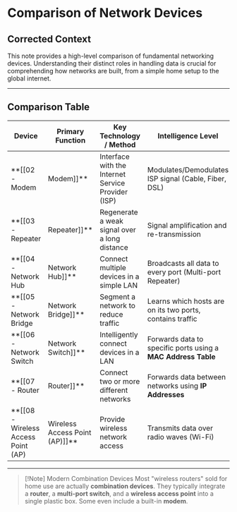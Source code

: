# Comparison of Network Devices

## Corrected Context

This note provides a high-level comparison of fundamental networking devices. Understanding their distinct roles in handling data is crucial for comprehending how networks are built, from a simple home setup to the global internet.

---

## Comparison Table

| Device                     | Primary Function                                   | Key Technology / Method                                  | Intelligence Level |
| -------------------------- | -------------------------------------------------- | -------------------------------------------------------- | ------------------ |
| **[[02 - Modem|Modem]]**              | Interface with the Internet Service Provider (ISP) | Modulates/Demodulates ISP signal (Cable, Fiber, DSL)     | Specialized      |
| **[[03 - Repeater|Repeater]]**           | Regenerate a weak signal over a long distance      | Signal amplification and re-transmission                 | Unintelligent    |
| **[[04 - Network Hub|Network Hub]]**        | Connect multiple devices in a simple LAN           | Broadcasts all data to every port (Multi-port Repeater)  | Unintelligent    |
| **[[05 - Network Bridge|Network Bridge]]**     | Segment a network to reduce traffic                | Learns which hosts are on its two ports, contains traffic  | Basic            |
| **[[06 - Network Switch|Network Switch]]**     | Intelligently connect devices in a LAN             | Forwards data to specific ports using a **MAC Address Table** | Intelligent      |
| **[[07 - Router|Router]]**             | Connect two or more different networks             | Forwards data between networks using **IP Addresses**    | Highly Intelligent |
| **[[08 - Wireless Access Point (AP)|Wireless Access Point (AP)]]** | Provide wireless network access                  | Transmits data over radio waves (Wi-Fi)                | Intelligent      |

---

> [!Note] Modern Combination Devices
> Most "wireless routers" sold for home use are actually **combination devices**. They typically integrate a **router**, a **multi-port switch**, and a **wireless access point** into a single plastic box. Some even include a built-in **modem**.